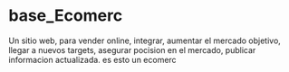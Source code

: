 # base_Ecomerc
 Un sitio web, para vender online, integrar, aumentar el mercado objetivo, llegar a nuevos targets, asegurar pocision en el mercado, publicar informacion actualizada. es esto un ecomerc
